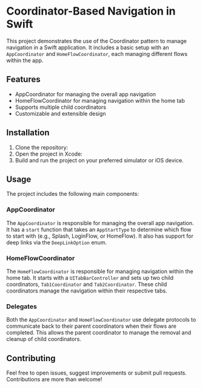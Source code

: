 # Coordinator-Based Navigation in Swift

This project demonstrates the use of the Coordinator pattern to manage navigation in a Swift application. It includes a basic setup with an `AppCoordinator` and `HomeFlowCoordinator`, each managing different flows within the app.

## Features

- AppCoordinator for managing the overall app navigation
- HomeFlowCoordinator for managing navigation within the home tab
- Supports multiple child coordinators
- Customizable and extensible design

## Installation

1. Clone the repository:
2. Open the project in Xcode:
3. Build and run the project on your preferred simulator or iOS device.

## Usage

The project includes the following main components:

### AppCoordinator

The `AppCoordinator` is responsible for managing the overall app navigation. It has a `start` function that takes an `AppStartType` to determine which flow to start with (e.g., Splash, LoginFlow, or HomeFlow). It also has support for deep links via the `DeepLinkOption` enum.

### HomeFlowCoordinator

The `HomeFlowCoordinator` is responsible for managing navigation within the home tab. It starts with a `UITabBarController` and sets up two child coordinators, `Tab1Coordinator` and `Tab2Coordinator`. These child coordinators manage the navigation within their respective tabs.

### Delegates

Both the `AppCoordinator` and `HomeFlowCoordinator` use delegate protocols to communicate back to their parent coordinators when their flows are completed. This allows the parent coordinator to manage the removal and cleanup of child coordinators.

## Contributing

Feel free to open issues, suggest improvements or submit pull requests. Contributions are more than welcome!


